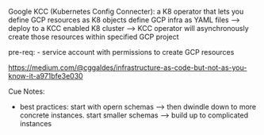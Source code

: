 Google KCC (Kubernetes Config Connecter): a K8 operator that lets you define GCP resources as K8 objects 
    define GCP infra as YAML files --> deploy to a KCC enabled K8 cluster --> KCC operator will asynchronously create those resources within specified GCP project 

pre-req: 
    - service account with permissions to create GCP resources 
  
https://medium.com/@cggaldes/infrastructure-as-code-but-not-as-you-know-it-a971bfe3e030


Cue Notes: 
- best practices: start with opern schemas --> then dwindle down to more concrete instances. start smaller schemas --> build up to complicated instances 